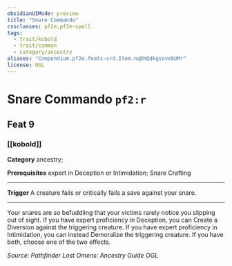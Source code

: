 ```yaml
---
obsidianUIMode: preview
title: "Snare Commando"
cssclasses: pf2e,pf2e-spell
tags:
  - trait/kobold
  - trait/common
  - category/ancestry
aliases: "Compendium.pf2e.feats-srd.Item.nqDhQdkgsnvebUMr"
license: OGL
---
```

# Snare Commando `pf2:r`
## Feat 9
### [[kobold]]

**Category** ancestry; 



**Prerequisites** expert in Deception or Intimidation; Snare Crafting
* * *
**Trigger** A creature fails or critically fails a save against your snare.

* * *

Your snares are so befuddling that your victims rarely notice you slipping out of sight. If you have expert proficiency in Deception, you can Create a Diversion against the triggering creature. If you have expert proficiency in Intimidation, you can instead Demoralize the triggering creature. If you have both, choose one of the two effects.

*Source: Pathfinder Lost Omens: Ancestry Guide*
*OGL*